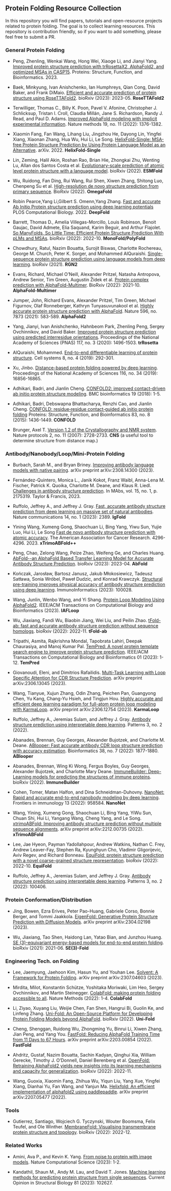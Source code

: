 


## Protein Folding Resource Collection


In this repository you will find papers, tutorials and open-resource projects related to protein folding. 
The goal is to collect learning resources.
This repository is contribution friendly, so if you want to add something, please feel free to submit a PR.


### General Protein Folding


- Peng, Zhenling, Wenkai Wang, Hong Wei, Xiaoge Li, and Jianyi Yang. 
[Improved protein structure prediction with trRosettaX2, AlphaFold2, and optimized MSAs in CASP15](http://yanglab.qd.sdu.edu.cn/papers/Peng_Proteins_2023.pdf). 
Proteins: Structure, Function, and Bioinformatics. 2023.


- Baek, Minkyung, Ivan Anishchenko, Ian Humphreys, Qian Cong, David Baker, and Frank DiMaio. 
[Efficient and accurate prediction of protein structure using RoseTTAFold2](https://www.biorxiv.org/content/10.1101/2023.05.24.542179.full.pdf).
bioRxiv (2023): 2023-05.
**RoseTTAFold2**


- Terwilliger, Thomas C., Billy K. Poon, Pavel V. Afonine, Christopher J. Schlicksup, Tristan I. Croll, Claudia Millán, Jane S. Richardson, Randy J. Read, and Paul D. Adams. 
[Improved AlphaFold modeling with implicit experimental information](https://www.nature.com/articles/s41592-022-01645-6). 
Nature methods 19, no. 11 (2022): 1376-1382.


- Xiaomin Fang, Fan Wang, Lihang Liu, Jingzhou He, Dayong Lin, Yingfei Xiang, Xiaonan Zhang, Hua Wu, Hui Li, Le Song.
[HelixFold-Single: MSA-free Protein Structure Prediction by Using Protein Language Model as an Alternative](https://arxiv.org/pdf/2207.13921.pdf). 
arXiv. 2022.
**HelixFold-Single**


- Lin, Zeming, Halil Akin, Roshan Rao, Brian Hie, Zhongkai Zhu, Wenting Lu, Allan dos Santos Costa et al. 
[Evolutionary-scale prediction of atomic level protein structure with a language model](https://www.biorxiv.org/content/10.1101/2022.07.20.500902v2.full.pdf). 
bioRxiv (2022).
**ESMFold**



- Wu, Ruidong, Fan Ding, Rui Wang, Rui Shen, Xiwen Zhang, Shitong Luo, Chenpeng Su et al. 
[High-resolution de novo structure prediction from primary sequence](https://www.biorxiv.org/content/10.1101/2022.07.21.500999.full.pdf).
BioRxiv (2022).
**OmegaFold**


- Robin Pearce,Yang Li,Gilbert S. Omenn,Yang Zhang.
[Fast and accurate Ab Initio Protein structure prediction using deep learning potentials](https://journals.plos.org/ploscompbiol/article?id=10.1371/journal.pcbi.1010539)
PLOS Computational Biology. 2022.
**DeepFold**



- Barrett, Thomas D., Amelia Villegas-Morcillo, Louis Robinson, Benoit Gaujac, David Admete, Elia Saquand, Karim Beguir, and Arthur Flajolet. 
[So ManyFolds, So Little Time: Efficient Protein Structure Prediction With pLMs and MSAs](https://www.biorxiv.org/content/10.1101/2022.10.15.511553.full.pdf).
bioRxiv (2022): 2022-10. 
**MonoFold/PolyFold**


- Chowdhury, Ratul, Nazim Bouatta, Surojit Biswas, Charlotte Rochereau, George M. Church, Peter K. Sorger, and Mohammed AlQuraishi. 
[Single-sequence protein structure prediction using language models from deep learning](https://www.biorxiv.org/content/biorxiv/early/2021/08/04/2021.08.02.454840.full.pdf). 
bioRxiv (2021).
**RGN2**

  
- Evans, Richard, Michael O’Neill, Alexander Pritzel, Natasha Antropova, Andrew Senior, Tim Green, Augustin Žídek et al. 
[Protein complex prediction with AlphaFold-Multimer](https://www.biorxiv.org/content/biorxiv/early/2022/03/10/2021.10.04.463034.full.pdf). 
BioRxiv (2022): 2021-10.
**AlphaFold-Multimer**


- Jumper, John, Richard Evans, Alexander Pritzel, Tim Green, Michael Figurnov, Olaf Ronneberger, Kathryn Tunyasuvunakool et al. 
[Highly accurate protein structure prediction with AlphaFold](https://www.nature.com/articles/s41586-021-03819-2).
Nature 596, no. 7873 (2021): 583-589.
**AlphaFold2**


- Yang, Jianyi, Ivan Anishchenko, Hahnbeom Park, Zhenling Peng, Sergey Ovchinnikov, and David Baker. 
[Improved protein structure prediction using predicted interresidue orientations](https://www.pnas.org/doi/full/10.1073/pnas.1914677117). 
Proceedings of the National Academy of Sciences (PNAS) 117, no. 3 (2020): 1496-1503.
**trRosetta**


- AlQuraishi, Mohammed. 
[End-to-end differentiable learning of protein structure](https://www.cell.com/cell-systems/pdf/S2405-4712(19)30076-6.pdf).
Cell systems 8, no. 4 (2019): 292-301.


- Xu, Jinbo. 
[Distance-based protein folding powered by deep learning](https://www.pnas.org/doi/full/10.1073/pnas.1821309116).
Proceedings of the National Academy of Sciences 116, no. 34 (2019): 16856-16865.

- Adhikari, Badri, and Jianlin Cheng. 
[CONFOLD2: improved contact-driven ab initio protein structure modeling](https://bmcbioinformatics.biomedcentral.com/articles/10.1186/s12859-018-2032-6).
BMC bioinformatics 19 (2018): 1-5.

- Adhikari, Badri, Debswapna Bhattacharya, Renzhi Cao, and Jianlin Cheng. 
[CONFOLD: residue‐residue contact‐guided ab initio protein folding](https://www.academia.edu/download/45754134/Adhikari_et_al-2015-Proteins-_Structure_20160518-23277-apohcs.pdf)
Proteins: Structure, Function, and Bioinformatics 83, no. 8 (2015): 1436-1449.
**CONFOLD**


- Brunger, Axel T. 
[Version 1.2 of the Crystallography and NMR system](https://www.mrc-lmb.cam.ac.uk/public/xtal/doc/cns/cns_1.3/about_cns/brunger_nature_protocols_2007.pdf).
Nature protocols 2, no. 11 (2007): 2728-2733.
**CNS** (a useful tool to determine structure from distance map.)



### Antibody/Nanobody/Loop/Mini-Protein Folding

- Burbach, Sarah M., and Bryan Briney. 
[Improving antibody language models with native pairing](https://arxiv.org/pdf/2308.14300).
arXiv preprint arXiv:2308.14300 (2023).


- Fernández-Quintero, Monica L., Janik Kokot, Franz Waibl, Anna-Lena M. Fischer, Patrick K. Quoika, Charlotte M. Deane, and Klaus R. Liedl. 
[Challenges in antibody structure prediction](https://www.tandfonline.com/doi/full/10.1080/19420862.2023.2175319). 
In MAbs, vol. 15, no. 1, p. 2175319. Taylor & Francis, 2023.


- Ruffolo, Jeffrey A., and Jeffrey J. Gray. 
[Fast, accurate antibody structure prediction from deep learning on massive set of natural antibodies](https://www.nature.com/articles/s41467-023-38063-x). 
Nature communications 14, no. 1 (2023): 2389.
**IgFold**


- Yining Wang, Xumeng Gong, Shaochuan Li, Bing Yang, Yiwu Sun, Yujie Luo, Hui Li, Le Song
[Fast de novo antibody structure prediction with atomic accuracy](https://aacrjournals.org/cancerres/article/83/7_Supplement/4296/722468).
The American Association for Cancer Research. 4296-4296. 2023.
**xTrimoABFold++**


- Peng, Chao, Zelong Wang, Peize Zhao, Weifeng Ge, and Charles Huang. 
[AbFold--an AlphaFold Based Transfer Learning Model for Accurate Antibody Structure Prediction](https://www.biorxiv.org/content/10.1101/2023.04.20.537598.full.pdf).
bioRxiv (2023): 2023-04.
**AbFold**


- Kończak, Jarosław, Bartosz Janusz, Jakub Młokosiewicz, Tadeusz Satława, Sonia Wróbel, Paweł Dudzic, and Konrad Krawczyk. 
[Structural pre-training improves physical accuracy of antibody structure prediction using deep learning](https://www.sciencedirect.com/science/article/pii/S2667119023000083).
ImmunoInformatics (2023): 100028.


- Wang, Junlin, Wenbo Wang, and Yi Shang. 
[Protein Loop Modeling Using AlphaFold2](https://ieeexplore.ieee.org/abstract/document/10098730/).
IEEE/ACM Transactions on Computational Biology and Bioinformatics (2023).
**IAFLoop**


- Wu, Jiaxiang, Fandi Wu, Biaobin Jiang, Wei Liu, and Peilin Zhao. 
[tFold-ab: fast and accurate antibody structure prediction without sequence homologs](https://www.biorxiv.org/content/10.1101/2022.11.10.515918.full.pdf).
bioRxiv (2022): 2022-11.
**tFold-ab**


- Tripathi, Asmita, Rajkrishna Mondal, Tapobrata Lahiri, Deepak Chaurasiya, and Manoj Kumar Pal. 
[TemPred: A novel protein template search engine to improve protein structure prediction](https://www.computer.org/csdl/journal/tb/5555/01/10005099/1JDoTyLTEaY).
IEEE/ACM Transactions on Computational Biology and Bioinformatics 01 (2023): 1-12.
**TemPred**


- Giovanoudi, Eleni, and Dimitrios Rafailidis. 
[Multi-Task Learning with Loop Specific Attention for CDR Structure Prediction](https://arxiv.org/pdf/2306.13045.pdf). 
arXiv preprint arXiv:2306.13045 (2023).


- Wang, Tianyue, Xujun Zhang, Odin Zhang, Peichen Pan, Guangyong Chen, Yu Kang, Chang-Yu Hsieh, and Tingjun Hou. 
[Highly accurate and efficient deep learning paradigm for full-atom protein loop modeling with KarmaLoop](https://arxiv.org/pdf/2306.12754). 
arXiv preprint arXiv:2306.12754 (2023).
**KarmaLoop**


- Ruffolo, Jeffrey A., Jeremias Sulam, and Jeffrey J. Gray. 
[Antibody structure prediction using interpretable deep learning](https://www.cell.com/patterns/pdf/S2666-3899(21)00280-4.pdf). 
Patterns 3, no. 2 (2022).


- Abanades, Brennan, Guy Georges, Alexander Bujotzek, and Charlotte M. Deane. 
[ABlooper: Fast accurate antibody CDR loop structure prediction with accuracy estimation](https://academic.oup.com/bioinformatics/article/38/7/1877/6517780).
Bioinformatics 38, no. 7 (2022): 1877-1880.
**ABlooper**


- Abanades, Brennan, Wing Ki Wong, Fergus Boyles, Guy Georges, Alexander Bujotzek, and Charlotte Mary Deane. 
[ImmuneBuilder: Deep-Learning models for predicting the structures of immune proteins](https://www.biorxiv.org/content/10.1101/2022.11.04.514231v1.full.pdf).
bioRxiv (2022).
**ImmuneBuilder**


- Cohen, Tomer, Matan Halfon, and Dina Schneidman-Duhovny.
[NanoNet: Rapid and accurate end-to-end nanobody modeling by deep learning](https://www.frontiersin.org/articles/10.3389/fimmu.2022.958584/pdf). 
Frontiers in immunology 13 (2022): 958584.
**NanoNet**


- Wang, Yining, Xumeng Gong, Shaochuan Li, Bing Yang, YiWu Sun, Chuan Shi, Hui Li, Yangang Wang, Cheng Yang, and Le Song. 
[xtrimoABFold: Improving antibody structure prediction without multiple sequence alignments](https://arxiv.org/pdf/2212.00735v3.pdf). 
arXiv preprint arXiv:2212.00735 (2022).
**xTrimoABFold**


- Lee, Jae Hyeon, Payman Yadollahpour, Andrew Watkins, Nathan C. Frey, Andrew Leaver-Fay, Stephen Ra, Kyunghyun Cho, Vladimir Gligorijevic, Aviv Regev, and Richard Bonneau. 
[EquiFold: protein structure prediction with a novel coarse-grained structure representation](https://www.biorxiv.org/content/10.1101/2022.10.07.511322.full.pdf).
bioRxiv (2022): 2022-10.
**EquiFold**


- Ruffolo, Jeffrey A., Jeremias Sulam, and Jeffrey J. Gray. 
[Antibody structure prediction using interpretable deep learning](https://www.sciencedirect.com/science/article/pii/S2666389921002804).
Patterns 3, no. 2 (2022): 100406.



### Protein Conformation/Distribution

- Jing, Bowen, Ezra Erives, Peter Pao-Huang, Gabriele Corso, Bonnie Berger, and Tommi Jaakkola. 
[EigenFold: Generative Protein Structure Prediction with Diffusion Models](https://arxiv.org/pdf/2304.02198). 
arXiv preprint arXiv:2304.02198 (2023).

- Wu, Jiaxiang, Tao Shen, Haidong Lan, Yatao Bian, and Junzhou Huang. 
[SE (3)-equivariant energy-based models for end-to-end protein folding](https://www.biorxiv.org/content/10.1101/2021.06.06.447297.full.pdf).
bioRxiv (2021): 2021-06.
**SE(3)-Fold**


### Engineering Tech. on Folding

- Lee, Jaemyung, Jaehoon Kim, Hasun Yu, and Youhan Lee. 
[Solvent: A Framework for Protein Folding](https://arxiv.org/pdf/2307.04603).
arXiv preprint arXiv:2307.04603 (2023).


- Mirdita, Milot, Konstantin Schütze, Yoshitaka Moriwaki, Lim Heo, Sergey Ovchinnikov, and Martin Steinegger. 
[ColabFold: making protein folding accessible to all](https://www.nature.com/articles/s41592-022-01488-1).
Nature Methods (2022): 1-4.
**ColabFold**


- Li, Ziyao, Xuyang Liu, Weijie Chen, Fan Shen, Hangrui Bi, Guolin Ke, and Linfeng Zhang.
  [Uni-Fold: An Open-Source Platform for Developing Protein Folding Models beyond AlphaFold](https://www.biorxiv.org/content/10.1101/2022.08.04.502811v3.full.pdf). 
bioRxiv (2022).
**Uni-Fold**


- Cheng, Shenggan, Ruidong Wu, Zhongming Yu, Binrui Li, Xiwen Zhang, Jian Peng, and Yang You.
  [FastFold: Reducing AlphaFold Training Time from 11 Days to 67 Hours](https://arxiv.org/pdf/2203.00854.pdf). 
arXiv preprint arXiv:2203.00854 (2022).
**FastFold**

- Ahdritz, Gustaf, Nazim Bouatta, Sachin Kadyan, Qinghui Xia, William Gerecke, Timothy J. O’Donnell, Daniel Berenberg et al. 
[OpenFold: Retraining AlphaFold2 yields new insights into its learning mechanisms and capacity for generalization](https://www.biorxiv.org/content/10.1101/2022.11.20.517210.full.pdf). 
bioRxiv (2022): 2022-11.

- Wang, Guoxia, Xiaomin Fang, Zhihua Wu, Yiqun Liu, Yang Xue, Yingfei Xiang, Dianhai Yu, Fan Wang, and Yanjun Ma. 
[Helixfold: An efficient implementation of alphafold2 using paddlepaddle](https://arxiv.org/pdf/2207.05477).
arXiv preprint arXiv:2207.05477 (2022).


### Tools

- Gutierrez, Santiago, Wojciech G. Tyczynski, Wouter Boomsma, Felix Teufel, and Ole Winther. 
[MembraneFold: Visualising transmembrane protein structure and topology](https://www.biorxiv.org/content/10.1101/2022.12.06.518085v1.full.pdf).
bioRxiv (2022): 2022-12.


### Related Works

- Amini, Ava P., and Kevin K. Yang. 
[From noise to protein with image models](https://www.nature.com/articles/s43588-023-00454-x).
Nature Computational Science (2023): 1-2.

- Kandathil, Shaun M., Andy M. Lau, and David T. Jones. 
[Machine learning methods for predicting protein structure from single sequences](https://www.sciencedirect.com/science/article/pii/S0959440X2300101X).
Current Opinion in Structural Biology 81 (2023): 102627.

